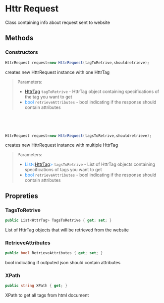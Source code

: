 # Httr Request

Class containing info about request sent to website
## Methods
### Constructors
```c#
HttrRequest request=new HttrRequest(tagToRetrive,shouldretrieve);
```
creates new HttrRequest instance with one HttrTag
>Parameters:
>- [HttrTag](./HttrTag.md) ```tagToRetrive``` - HttrTag object containing specifications of the tag you want to get 
>- <font color="DodgerBlue">bool</font> ```retrieveAttributes``` - bool indicating if the response should contain attributes

$~$


$~$

```c#
HttrRequest request=new HttrRequest(tagsToRetrive,shouldretrieve);
```
creates new HttrRequest instance with multiple HttrTag
>Parameters:
>- <font color="DodgerBlue">List<[HttrTag](./HttrTag.md)></font> ```tagsToRetrive``` - List of HttrTag objects containing specifications of tags you want to get 
>- <font color="DodgerBlue">bool</font> ```retrieveAttributes``` - bool indicating if the response should contain attributes
  
## Propreties

### TagsToRetrive
```c#
public List<HttrTag> TagsToRetrive { get; set; }
```
List of HttrTag objects that will be retrieved from the website
  
### RetrieveAttributes
```c#
public bool RetrieveAttributes { get; set; }
```
bool indicating if outputed json should contain attributes

### XPath
```c#
public string XPath { get; }
```
XPath to get all tags from html document 
